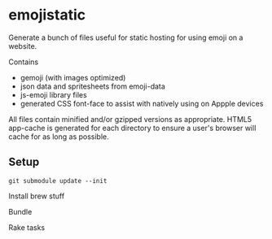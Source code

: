 # emojistatic

Generate a bunch of files useful for static hosting for using emoji on a website.

Contains
  * gemoji (with images optimized)
  * json data and spritesheets from emoji-data
  * js-emoji library files
  * generated CSS font-face to assist with natively using on Appple devices

All files contain minified and/or gzipped versions as appropriate.  HTML5 app-cache is generated for each directory to ensure a user's browser will cache for as long as possible.

## Setup

`git submodule update --init`

Install brew stuff

Bundle

Rake tasks
